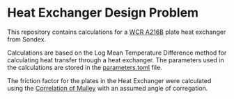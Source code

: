 # Heat Exchanger Design Problem
This repository contains calculations for a [WCR A216B](http://wcrhx.com/wp-content/uploads/2022/01/WCR-A216B-Spec-Sheet-FINAL.pdf) plate heat exchanger from Sondex.

Calculations are based on the Log Mean Temperature Difference method for calculating heat transfer through a heat exchanger.
The parameters used in the calculations are stored in the [parameters.toml](data/parameters.toml) file.

The friction factor for the plates in the Heat Exchanger were calculated using the [Correlation of Mulley](https://powderprocess.net/Tools_html/Thermodynamics/Plate_Heat_Exchanger_Pressure_Drop_Calculation.html) with an assumed angle of corregation.
